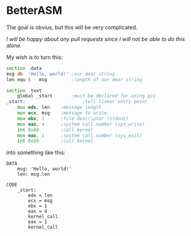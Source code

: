 BetterASM
=================
The goal is obvius, but this will be very complicated.

*I will be happy about any pull requests since I will not be able to do this alone.*

My wish is to turn this:

```asm
section	.data
msg	db	'Hello, world!'	;our dear string
len	equ	$ - msg			;length of our dear string

section	.text
	global _start       ;must be declared for using gcc
_start:                     ;tell linker entry point
	mov	edx, len    ;message length
	mov	ecx, msg    ;message to write
	mov	ebx, 1	    ;file descriptor (stdout)
	mov	eax, 4	    ;system call number (sys_write)
	int	0x80        ;call kernel
	mov	eax, 1	    ;system call number (sys_exit)
	int	0x80        ;call kernel
```
into something like this:
```
DATA
    msg: 'Hello, world!'
    len: msg.len

CODE
    _start:
        edx = len
        ecx = msg
        ebx = 1
        eax = 4
        kernel_call
        eax = 1
        kernel_call
```

